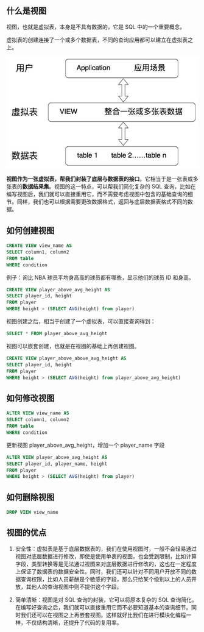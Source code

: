 ## 什么是视图

视图，也就是虚拟表，本身是不具有数据的，它是 SQL 中的一个重要概念。

虚拟表的创建连接了一个或多个数据表，不同的查询应用都可以建立在虚拟表之上。

![img](img/12视图/6c7cd968b0bd24ce5689a08c052eade8.jpg)

**视图作为一张虚拟表，帮我们封装了底层与数据表的接口**。它相当于是一张表或多张表的**数据结果集**。视图的这一特点，可以帮我们简化复杂的 SQL 查询，比如在编写视图后，我们就可以直接重用它，而不需要考虑视图中包含的基础查询的细节。同样，我们也可以根据需要更改数据格式，返回与底层数据表格式不同的数据。

## 如何创建视图

```SQL
CREATE VIEW view_name AS
SELECT column1, column2
FROM table
WHERE condition
```

例子：询比 NBA 球员平均身高高的球员都有哪些，显示他们的球员 ID 和身高。

```sql
CREATE VIEW player_above_avg_height AS
SELECT player_id, height
FROM player
WHERE height > (SELECT AVG(height) from player)
```

视图创建之后，相当于创建了一个虚拟表，可以直接查询得到：

```sql
SELECT * FROM player_above_avg_height
```

视图可以嵌套创建，也就是在视图的基础上再创建视图。

```sql
CREATE VIEW player_above_above_avg_height AS
SELECT player_id, height
FROM player
WHERE height > (SELECT AVG(height) from player_above_avg_height)
```

## 如何修改视图

```sql
ALTER VIEW view_name AS
SELECT column1, column2
FROM table
WHERE condition
```

更新视图 player_above_avg_height，增加一个 player_name 字段

```sql
ALTER VIEW player_above_avg_height AS
SELECT player_id, player_name, height
FROM player
WHERE height > (SELECT AVG(height) from player)
```

## 如何删除视图

```sql
DROP VIEW view_name
```

## 视图的优点

1. 安全性：虚拟表是基于底层数据表的，我们在使用视图时，一般不会轻易通过视图对底层数据进行修改，即使是使用单表的视图，也会受到限制，比如计算字段，类型转换等是无法通过视图来对底层数据进行修改的，这也在一定程度上保证了数据表的数据安全性。同时，我们还可以针对不同用户开放不同的数据查询权限，比如人员薪酬是个敏感的字段，那么只给某个级别以上的人员开放，其他人的查询视图中则不提供这个字段。

2. 简单清晰：视图是对 SQL 查询的封装，它可以将原本复杂的 SQL 查询简化，在编写好查询之后，我们就可以直接重用它而不必要知道基本的查询细节。同时我们还可以在视图之上再嵌套视图。这样就好比我们在进行模块化编程一样，不仅结构清晰，还提升了代码的复用率。
